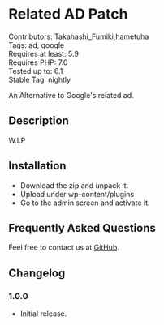 # Related AD Patch

Contributors: Takahashi_Fumiki,hametuha  
Tags: ad, google    
Requires at least: 5.9  
Requires PHP: 7.0  
Tested up to: 6.1  
Stable Tag: nightly

An Alternative to Google's related ad.

## Description

W.I.P

## Installation

- Download the zip and unpack it.
- Upload under wp-content/plugins
- Go to the admin screen and activate it.

## Frequently Asked Questions

Feel free to contact us at [GitHub](https://github.com/hametuha/related-ad-patch). 

## Changelog

### 1.0.0

* Initial release.


